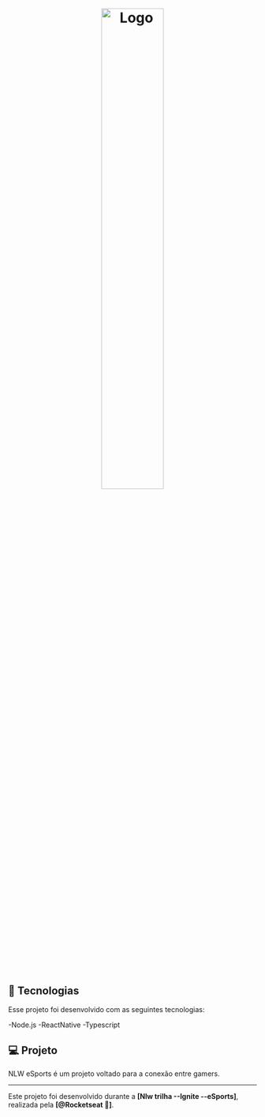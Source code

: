 <h1 align="center">
  <img alt="Logo" src="https://global-uploads.webflow.com/61d83a2ebb0ae01ab96e841a/630ced17a99fbd99b6169b52_Logo-NLW-eSports.svg" width="50%">
</h1>

## 🚀 Tecnologias

Esse projeto foi desenvolvido com as seguintes tecnologias:

-Node.js
-ReactNative
-Typescript

## 💻 Projeto

NLW eSports é um projeto voltado para a conexão entre gamers.








---

Este projeto foi desenvolvido durante a **[Nlw trilha --Ignite --eSports]**, realizada pela **[@Rocketseat 💜]**.